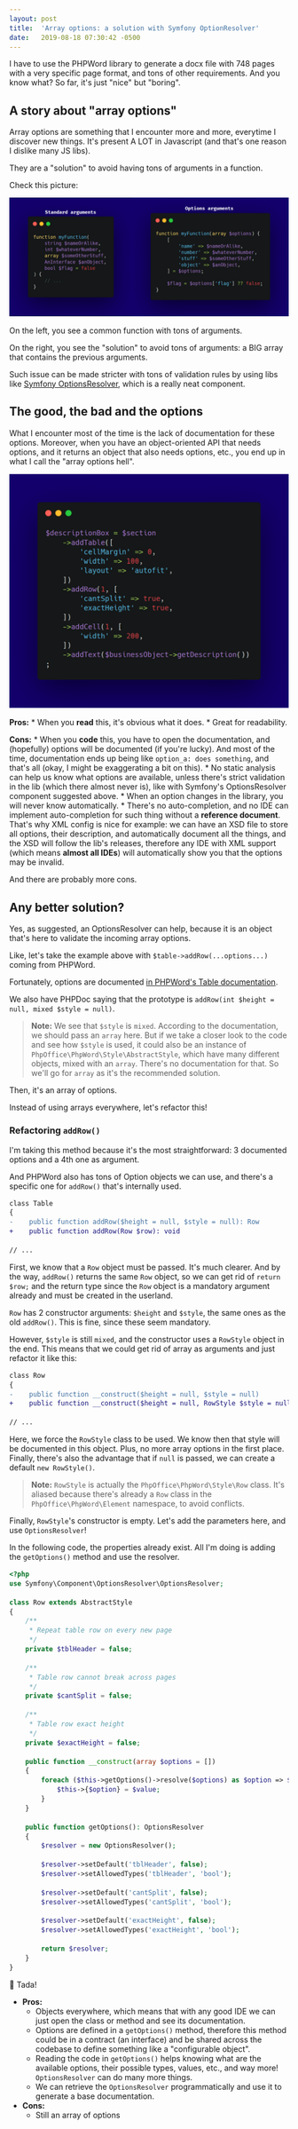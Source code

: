 ```yaml
---
layout: post
title:  'Array options: a solution with Symfony OptionResolver'
date:   2019-08-18 07:30:42 -0500
---
```


I have to use the PHPWord library to generate a docx file with 748 pages with a very specific page format, and tons of other requirements.
And you know what?
So far, it's just "nice" but "boring".

## A story about "array options"

Array options are something that I encounter more and more, everytime I discover new things. It's present A LOT in Javascript (and that's one reason I dislike many JS libs).

They are a "solution" to avoid having tons of arguments in a function.

Check this picture:

[![Arguments vs array options](/img/array_options_example.png)](/img/array_options_example.png)

On the left, you see a common function with tons of arguments.

On the right, you see the "solution" to avoid tons of arguments: a BIG array that contains the previous arguments.

Such issue can be made stricter with tons of validation rules by using libs like [Symfony OptionsResolver](https://symfony.com/doc/current/components/options_resolver.html), which is a really neat component.

## The good, the bad and the options

What I encounter most of the time is the lack of documentation for these options. Moreover, when you have an object-oriented API that needs options, and it returns an object that also needs options, etc., you end up in what I call the "array options hell".

[![Array options hell](/img/array_options_hell.png)](/img/array_options_hell.png)

**Pros:**
    * When you **read** this, it's obvious what it does. 
    * Great for readability.

**Cons:**
    * When you **code** this, you have to open the documentation, and (hopefully) options will be documented (if you're lucky). And most of the time, documentation ends up being like `option_a: does something`, and that's all (okay, I might be exaggerating a bit on this).
    * No static analysis can help us know what options are available, unless there's strict validation in the lib (which there almost never is), like with Symfony's OptionsResolver component suggested above.
    * When an option changes in the library, you will never know automatically.
    * There's no auto-completion, and no IDE can implement auto-completion for such thing without a **reference document**. That's why XML config is nice for example: we can have an XSD file to store all options, their description, and automatically document all the things, and the XSD will follow the lib's releases, therefore any IDE with XML support (which means **almost all IDEs**) will automatically show you that the options may be invalid.

And there are probably more cons.

## Any better solution?

Yes, as suggested, an OptionsResolver can help, because it is an object that's here to validate the incoming array options.

Like, let's take the example above with `$table->addRow(...options...)` coming from PHPWord.

Fortunately, options are documented [in PHPWord's Table documentation](https://phpword.readthedocs.io/en/latest/styles.html#table).

We also have PHPDoc saying that the prototype is `addRow(int $height = null, mixed $style = null)`.

> **Note:** We see that `$style` is `mixed`. According to the documentation, we should pass an `array` here. But if we take a closer look to the code and see how `$style` is used, it could also be an instance of `PhpOffice\PhpWord\Style\AbstractStyle`, which have many different objects, mixed with an `array`. There's no documentation for that. So we'll go for `array` as it's the recommended solution.

Then, it's an array of options.

Instead of using arrays everywhere, let's refactor this!

### Refactoring `addRow()`

I'm taking this method because it's the most straightforward: 3 documented options and a 4th one as argument.

And PHPWord also has tons of Option objects we can use, and there's a specific one for `addRow()` that's internally used.

```diff
class Table
{
-    public function addRow($height = null, $style = null): Row
+    public function addRow(Row $row): void

// ...
```

First, we know that a `Row` object must be passed. It's much clearer. And by the way, `addRow()` returns the same `Row` object, so we can get rid of `return $row;` and the return type since the `Row` object is a mandatory argument already and must be created in the userland.

`Row` has 2 constructor arguments: `$height` and `$style`, the same ones as the old `addRow()`. 
This is fine, since these seem mandatory.

However, `$style` is still `mixed`, and the constructor uses a `RowStyle` object in the end. This means that we could get rid of array as arguments and just refactor it like this:

```diff
class Row
{
-    public function __construct($height = null, $style = null)
+    public function __construct($height = null, RowStyle $style = null)

// ...
``` 

Here, we force the `RowStyle` class to be used. We know then that style will be documented in this object. Plus, no more array options in the first place. Finally, there's also the advantage that if `null` is passed, we can create a default `new RowStyle()`.

> **Note:** `RowStyle` is actually the `PhpOffice\PhpWord\Style\Row` class. It's aliased because there's already a `Row` class in the `PhpOffice\PhpWord\Element` namespace, to avoid conflicts.

Finally, `RowStyle`'s constructor is empty. Let's add the parameters here, and use `OptionsResolver`!

In the following code, the properties already exist. All I'm doing is adding the `getOptions()` method and use the resolver.

```php
<?php
use Symfony\Component\OptionsResolver\OptionsResolver;

class Row extends AbstractStyle
{
    /**
     * Repeat table row on every new page
     */
    private $tblHeader = false;

    /**
     * Table row cannot break across pages
     */
    private $cantSplit = false;

    /**
     * Table row exact height
     */
    private $exactHeight = false;

    public function __construct(array $options = [])
    {
        foreach ($this->getOptions()->resolve($options) as $option => $value) {
            $this->{$option} = $value;        
        }
    }

    public function getOptions(): OptionsResolver
    {
        $resolver = new OptionsResolver();

        $resolver->setDefault('tblHeader', false);
        $resolver->setAllowedTypes('tblHeader', 'bool');

        $resolver->setDefault('cantSplit', false);
        $resolver->setAllowedTypes('cantSplit', 'bool');

        $resolver->setDefault('exactHeight', false);
        $resolver->setAllowedTypes('exactHeight', 'bool');

        return $resolver;
    }
}
```

🎉 Tada! 

* **Pros:**
  * Objects everywhere, which means that with any good IDE we can just open the class or method and see its documentation.
  * Options are defined in a `getOptions()` method, therefore this method could be in a contract (an interface) and be shared across the codebase to define something like a "configurable object".
  * Reading the code in `getOptions()` helps knowing what are the available options, their possible types, values, etc., and way more! `OptionsResolver` can do many more things.
  * We can retrieve the `OptionsResolver` programmatically and use it to generate a base documentation.
* **Cons:**
  * Still an array of options

